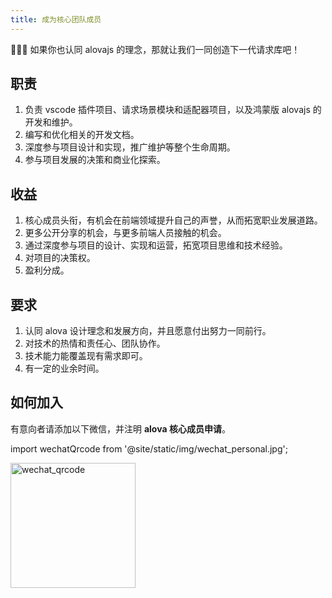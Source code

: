 ```yaml
---
title: 成为核心团队成员
---
```


🤝🤝🤝 如果你也认同 alovajs 的理念，那就让我们一同创造下一代请求库吧！

## 职责

1. 负责 vscode 插件项目、请求场景模块和适配器项目，以及鸿蒙版 alovajs 的开发和维护。
2. 编写和优化相关的开发文档。
3. 深度参与项目设计和实现，推广维护等整个生命周期。
4. 参与项目发展的决策和商业化探索。

## 收益

1. 核心成员头衔，有机会在前端领域提升自己的声誉，从而拓宽职业发展道路。
2. 更多公开分享的机会，与更多前端人员接触的机会。
3. 通过深度参与项目的设计、实现和运营，拓宽项目思维和技术经验。
4. 对项目的决策权。
5. 盈利分成。

## 要求

1. 认同 alova 设计理念和发展方向，并且愿意付出努力一同前行。
2. 对技术的热情和责任心、团队协作。
3. 技术能力能覆盖现有需求即可。
4. 有一定的业余时间。

## 如何加入

有意向者请添加以下微信，并注明 **alova 核心成员申请**。

import wechatQrcode from '@site/static/img/wechat_personal.jpg';

<img src={wechatQrcode} alt="wechat_qrcode" width="200" />
